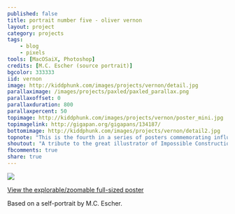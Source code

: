 ```yaml
---
published: false
title: portrait number five - oliver vernon
layout: project
category: projects
tags:
    - blog
    - pixels
tools: [MacOSaiX, Photoshop]
credits: [M.C. Escher (source portrait)]
bgcolor: 333333
iid: vernon
image: http://kiddphunk.com/images/projects/vernon/detail.jpg
parallaximage: /images/projects/paxled/paxled_parallax.png
parallaxoffset: 0
parallaxduration: 800
parallaxpercent: 50
topimage: http://kiddphunk.com/images/projects/vernon/poster_mini.jpg
topimagelink: http://gigapan.org/gigapans/134187/
bottomimage: http://kiddphunk.com/images/projects/vernon/detail2.jpg
topnote: "This is the fourth in a series of posters commemorating influential digital and visionary artists."
shoutout: "A tribute to the great illustrator of Impossible Constructions."
fbcomments: true
share: true
---
```

<img class='feedimg' src='{{page.topimage}}'>



[View the explorable/zoomable full-sized poster](http://gigapan.org/gigapans/134187)

Based on a self-portrait by M.C. Escher.


